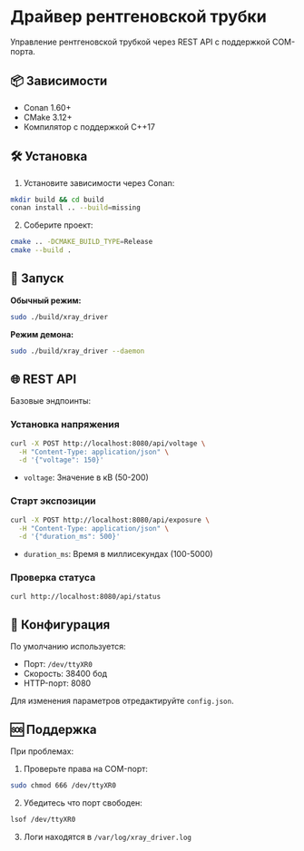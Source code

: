 # Драйвер рентгеновской трубки

Управление рентгеновской трубкой через REST API с поддержкой COM-порта.

## 📦 Зависимости
- Conan 1.60+
- CMake 3.12+
- Компилятор с поддержкой C++17

## 🛠 Установка
1. Установите зависимости через Conan:
```bash
mkdir build && cd build
conan install .. --build=missing
```

2. Соберите проект:
```bash
cmake .. -DCMAKE_BUILD_TYPE=Release
cmake --build .
```

## 🚀 Запуск
**Обычный режим:**
```bash
sudo ./build/xray_driver
```

**Режим демона:**
```bash
sudo ./build/xray_driver --daemon
```

## 🌐 REST API
Базовые эндпоинты:

### Установка напряжения
```bash
curl -X POST http://localhost:8080/api/voltage \
  -H "Content-Type: application/json" \
  -d '{"voltage": 150}'
```
- `voltage`: Значение в кВ (50-200)

### Старт экспозиции
```bash
curl -X POST http://localhost:8080/api/exposure \
  -H "Content-Type: application/json" \
  -d '{"duration_ms": 500}'
```
- `duration_ms`: Время в миллисекундах (100-5000)

### Проверка статуса
```bash
curl http://localhost:8080/api/status
```

## 🔧 Конфигурация
По умолчанию используется:
- Порт: `/dev/ttyXR0`
- Скорость: 38400 бод
- HTTP-порт: 8080

Для изменения параметров отредактируйте `config.json`.

## 🆘 Поддержка
При проблемах:
1. Проверьте права на COM-порт:
```bash
sudo chmod 666 /dev/ttyXR0
```

2. Убедитесь что порт свободен:
```bash
lsof /dev/ttyXR0
```

3. Логи находятся в `/var/log/xray_driver.log`